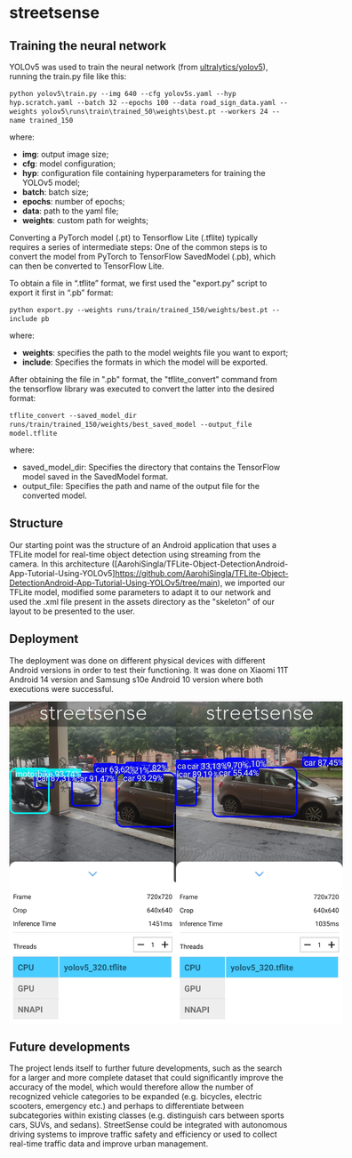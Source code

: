 # streetsense
## Training the neural network
YOLOv5 was used to train the neural network (from [ultralytics/yolov5](https://github.com/ultralytics/yolov5/tree/master)), running the train.py file like this:
```
python yolov5\train.py --img 640 --cfg yolov5s.yaml --hyp hyp.scratch.yaml --batch 32 --epochs 100 --data road_sign_data.yaml --weights yolov5\runs\train\trained_50\weights\best.pt --workers 24 --name trained_150
```
where:
- **img**: output image size;
- **cfg**: model configuration;
- **hyp**: configuration file containing hyperparameters for training the YOLOv5 model;
- **batch**: batch size;
- **epochs**: number of epochs;
- **data**: path to the yaml file;
- **weights**: custom path for weights;

Converting a PyTorch model (.pt) to Tensorflow Lite (.tflite) typically requires a series of intermediate steps: One of the common steps is to convert the model from PyTorch to TensorFlow SavedModel (.pb), which can then be converted to TensorFlow Lite.

To obtain a file in “.tflite” format, we first used the "export.py" script to export it first in “.pb” format:
```
python export.py --weights runs/train/trained_150/weights/best.pt --include pb
```
where:
- **weights**: specifies the path to the model weights file you want to export;
- **include**: Specifies the formats in which the model will be exported.

After obtaining the file in ".pb" format, the "tflite_convert" command from the tensorflow library was executed to convert the latter into the desired format:
```
tflite_convert --saved_model_dir runs/train/trained_150/weights/best_saved_model --output_file model.tflite
```
where:
- saved_model_dir: Specifies the directory that contains the TensorFlow model saved in the SavedModel format.
- output_file: Specifies the path and name of the output file for the converted model.

## Structure
Our starting point was the structure of an Android application that uses a TFLite model for real-time object detection using streaming from the camera. In this architecture ([AarohiSingla/TFLite-Object-DetectionAndroid-App-Tutorial-Using-YOLOv5]https://github.com/AarohiSingla/TFLite-Object-DetectionAndroid-App-Tutorial-Using-YOLOv5/tree/main), we imported our TFLite model, modified some parameters to adapt it to our network and used the .xml file present in the assets directory as the "skeleton" of our layout to be presented to the user.

## Deployment
The deployment was done on different physical devices with different Android versions in order to test their functioning. It was done on Xiaomi 11T Android 14 version and Samsung s10e Android 10 version where both executions were successful.

<div style="display: flex; justify-content: space-around;">
  <img src="img/detection1.jpg" alt="Detection #1" width="300"/>
  <img src="img/detection2.jpg" alt="Detection #2" width="300"/>
</div>

## Future developments
The project lends itself to further future developments, such as the search for a larger and more complete dataset that could significantly improve the accuracy of the model, which would therefore allow the number of recognized vehicle categories to be expanded (e.g. bicycles, electric scooters, emergency etc.) and perhaps to differentiate between subcategories within existing classes (e.g. distinguish cars between sports cars, SUVs, and sedans).
StreetSense could be integrated with autonomous driving systems to improve traffic safety and efficiency or used to collect real-time traffic data and improve urban management.
